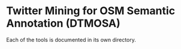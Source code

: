 # Twitter Mining for OSM Semantic Annotation (DTMOSA)

Each of the tools is documented in its own directory.
